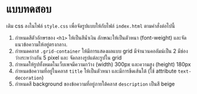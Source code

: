 # แบบทดสอบ

เติม css ลงในไฟล์ `style.css` เพื่อจัดรูปแบบให้กับไฟล์ `index.html` ตามคำสั่งต่อไปนี้

1. กำหนดสีตัวอักษรของ `<h1>` ให้เป็นสีน้ำเงิน ลักษณะให้เป็นตัวหนา (font-weight) และจัดแนวข้อความให้อยู่ตรงกลาง.
2. กำหนดคลาส `.grid-container` ให้มีการแสดงผลแบบ grid มีจำนวนคอลัมน์เป็น 2 มีช่องว่างระหว่างกัน 5 pixel และ จัดกลางรูปแต่ละรูปใน grid
3. กำหนดให้รูปทั้งหมดในเว็บเพจมีความกว้าง (width) 300px และความสูง (height) 180px
4. กำหนดข้อความที่อยู่ในคลาส `title` ให้เป็นตัวหนา และมีการขีดเส้นใต้ (ใช้ attribute `text-decoration`)
5. กำหนดสี background ของข้อความที่อยู่ภายใต้คลาส `description` เป็นสี beige